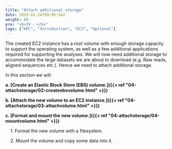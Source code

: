 ```yaml
---
title: "Attach additional storage"
date: 2019-01-24T09:05:54Z
weight: 60 
pre: "<b>IV ⁃ </b>"
tags: ["HPC", "Introduction", "EC2", "Optional"]
---
```


The created EC2 instance has a root volume with enough storage capacity to support the operating system, as well as a few additional applications required for supporting the analyses.
We will now need additional storage to accommodate the large datasets we are about to download (e.g. Raw reads, aligned sequences etc.).
Hence we need to attach additional storage.

In this section we will:

**a.	[Create an Elastic Block Store (EBS) volume.]({{< ref "04-attachstorage/02-createebsvolume.html" >}})**

**b.	[Attach the new volume to an EC2 instance.]({{< ref "04-attachstorage/03-attachvolume.html" >}})**

**c. 	[Format and mount the new volume.]({{< ref "04-attachstorage/04-mountvolume.html" >}})**

&nbsp;&nbsp;&nbsp;	1.	Format the new volume with a filesystem.

&nbsp;&nbsp;&nbsp;	2.	Mount the volume and copy some data into it.

